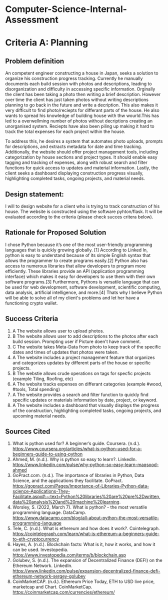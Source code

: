# Computer-Science-Internal-Assessment


# Criteria A: Planning

## Problem definition

An competent engineer constructing a house in Japan, seeks a solution to organize his construction progress tracking. Currently he manually documents each build session with photos and descriptions, leading to disorganization and difficulty in accessing specific information. Orginally the client has been taking a photo then writing a brief description. However over time the client has just taken photos without writing descriptions planning to go back in the future and write a decription. This also makes it very difficult to find photo/reciepts for differant parts of the house. He also wants to spread his knowledge of building house with thw wourld.This has led to a overwellming number of photos without decriptions creating an unorganised system. Reciepts have also been piling up making it hard to track the total expenses for each project within the house.

To address this, he desires a system that automates photo uploads, prompts for descriptions, and extracts metadata for date and time tracking. Additionally, the website should offer project management tools, including categorization by house sections and project types. It should enable easy tagging and tracking of expenses, along with robust search and filter functions for quick access to updates and material information. Lastly, the client seeks a dashboard displaying construction progress visually, highlighting completed tasks, ongoing projects, and material needs.



## Design statement:
I will to design website for a client who is trying to track construction of his house. The website is constructed using the software pyhton/flask. It will be evaluated according to the criteria (please check succes critera below).

## Rationale for Proposed Solution
I chose Python because it’s one of the most user-friendly programming languages that is quickly growing globally. [1] According to Linked In, python is easy to understand because of its simple English syntax that allows the programmer to create programs easily.[2] Python also has access to numerous libraries that allow developers to program more efficiently. These libraries provide an API (application programming interface) which makes it easy for developers to use them with their own software programs.[3] Furthermore, Pythons is versatile language that can be used for web development, software development, scientific computing, data analysis, artificial intelligence, and more.[4] Thats why I believe Python will be able to solve all of my client's problems and let her have a functioning crypto wallet.



## Success Criteria
1. A The website allows user to upload photos.
1. B The website allows user to add descriptions to the photos after each build session. Prompting user if Picture doen't have comment.
1. C The website takes Meta-Data from photo to keep track of the specific dates and times of updates that photos were taken. 
2. A The website includes a project management feature that organizes and categorizes updates by different parts of the house or specific projects.
2. B The webstie allows crude operations on tags for specfic projects (example Tiling, Roofing, etc)
3. A The website tracks expenses on differant categories (example #wood, #tools, Total spending)
4. A The website provides a search and filter function to quickly find specific updates or materials information by date, project, or keyword.
5. A The website includes a dashboard that visually displays the progress of the construction, highlighting completed tasks, ongoing projects, and upcoming material needs.

## Sources Cited
1. What is python used for? A beginner’s guide. Coursera. (n.d.). https://www.coursera.org/articles/what-is-python-used-for-a-beginners-guide-to-using-python 
2. Ahmed, M. (n.d.). Why is python so easy to learn?. LinkedIn. https://www.linkedin.com/pulse/why-python-so-easy-learn-maqsood-ahmed 
3. GoPract.com. (n.d.). The importance of libraries in Python, Data Science, and the applications they facilitate. GoPract. https://gopract.com/Pages/Importance-of-Libraries-Python-data-science-Applications-They-Facilitate.aspx#:~:text=Python%20libraries%20are%20pre%2Dwritten,data%20analysis%20and%20machine%20learning. 
4. Worsley, S. (2022, March 7). What is python? - the most versatile programming language. DataCamp. https://www.datacamp.com/blog/all-about-python-the-most-versatile-programming-language 
5. Tele, C. (n.d.). What is ethereum and how does it work?. Cointelegraph. https://cointelegraph.com/learn/what-is-ethereum-a-beginners-guide-to-eth-cryptocurrency 
6. Hayes, A. (n.d.). Blockchain facts: What is it, how it works, and how it can be used. Investopedia. https://www.investopedia.com/terms/b/blockchain.asp 
7. Golubev, S. (n.d.). The expansion of Decentralized Finance (DEFI) on the Ethereum Network. LinkedIn. https://www.linkedin.com/pulse/expansion-decentralized-finance-defi-ethereum-network-sergey-golubev 
8. CoinMarketCAP. (n.d.). Ethereum Price Today, ETH to USD live price, marketcap and Chart. CoinMarketCap. https://coinmarketcap.com/currencies/ethereum/ 


